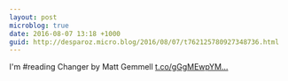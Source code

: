 ```yaml
---
layout: post
microblog: true
date: 2016-08-07 13:18 +1000
guid: http://desparoz.micro.blog/2016/08/07/t762125780927348736.html
---
```

I'm #reading Changer by Matt Gemmell [t.co/gGgMEwpYM...](https://t.co/gGgMEwpYMb)

